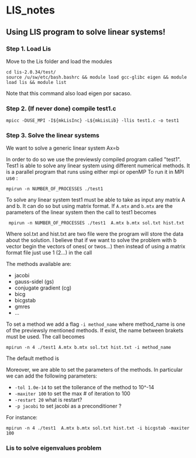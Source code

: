 # LIS_notes
## Using LIS program to solve linear systems!

### Step 1. Load Lis

Move to the Lis folder and load the modules

```
cd lis-2.0.34/test/
source /u/sw/etc/bash.bashrc && module load gcc-glibc eigen && module load lis && module list
```
Note that this command also load eigen por sacaso. 
### Step 2. (If never done) compile test1.c
```
mpicc -DUSE_MPI -I${mkLisInc} -L${mkLisLib} -llis test1.c -o test1
```

### Step 3. Solve the linear systems
We want to solve a generic linear system Ax=b

In order to do so we use the previewsly compiled program called "test1".
Test1 is able to solve any linear system using different numerical methods. It is a parallel program that runs using either mpi or openMP
To run it in MPI use :

``` mpirun -n NUMBER_OF_PROCESSES ./test1 ``` 


To solve any linear system test1 must be able to take as input any matrix A and b. It can do so but using matrix format. 
If ``` A.mtx ``` and ``` b.mtx ``` are the parameters of the linear system then the call to test1 becomes


``` mpirun -n NUMBER_OF_PROCESSES ./test1  A.mtx b.mtx sol.txt hist.txt``` 

Where sol.txt and hist.txt are two file were the program will store the data about the solution. 
I believe that if we want to solve the problem with b vector begin the vectors of ones( or twos...) then instead of using a matrix format file just use 1 (2...) in the call




The methods available are:
* jacobi
* gauss-sidel (gs)
* conjugate gradient (cg)
* bicg
* bicgstab
* gmres
* ...


To set a method we add a flag ``` -i method_name ```  where method_name is one of the previewsly mentioned methods. If exist, the name between brakets must be used. The call becomes

``` mpirun -n 4 ./test1 A.mtx b.mtx sol.txt hist.txt -i method_name ```

The default method is 

Moreover, we are able to set the parameters of the methods. In particular we can add the following parameters: 
* ``` -tol 1.0e-14 ``` to set the tollerance of the method to 10^-14
* ``` -maxiter 100 ``` to set the max # of iteration to 100
* ``` -restart 20 ``` what is restart?    
* ``` -p jacobi ``` to set jacobi as a preconditioner ?

For instance: 

```
mpirun -n 4 ./test1  A.mtx b.mtx sol.txt hist.txt -i bicgstab -maxiter 100
 ```

### Lis to solve eigenvalues problem

  
